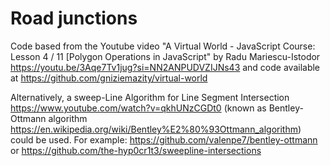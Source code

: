 # Road junctions

Code based from the Youtube video "A Virtual World - JavaScript Course: Lesson 4 / 11 [Polygon Operations in JavaScript" by Radu Mariescu-Istodor https://youtu.be/3Aqe7Tv1jug?si=NN2ANPUDVZIJNs43 and code available at https://github.com/gniziemazity/virtual-world

Alternatively, a sweep-Line Algorithm for Line Segment Intersection https://www.youtube.com/watch?v=qkhUNzCGDt0
(known as Bentley-Ottmann algorithm https://en.wikipedia.org/wiki/Bentley%E2%80%93Ottmann_algorithm) could be used.
For example: https://github.com/valenpe7/bentley-ottmann or https://github.com/the-hyp0cr1t3/sweepline-intersections
